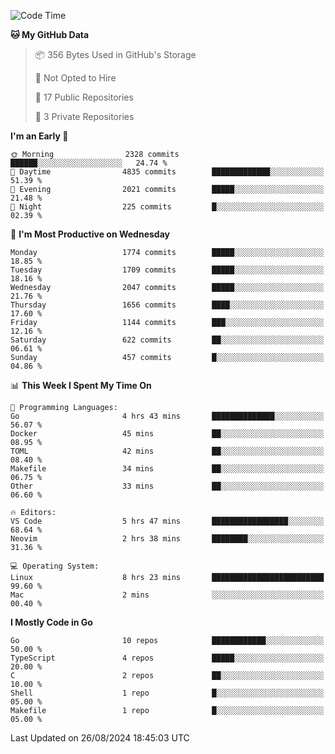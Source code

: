 <!--START_SECTION:waka-->
![Code Time](http://img.shields.io/badge/Code%20Time-845%20hrs%2028%20mins-blue)

**🐱 My GitHub Data** 

> 📦 356 Bytes Used in GitHub's Storage 
 > 
> 🚫 Not Opted to Hire
 > 
> 📜 17 Public Repositories 
 > 
> 🔑 3 Private Repositories 
 > 
**I'm an Early 🐤** 

```text
🌞 Morning                2328 commits        ██████░░░░░░░░░░░░░░░░░░░   24.74 % 
🌆 Daytime                4835 commits        █████████████░░░░░░░░░░░░   51.39 % 
🌃 Evening                2021 commits        █████░░░░░░░░░░░░░░░░░░░░   21.48 % 
🌙 Night                  225 commits         █░░░░░░░░░░░░░░░░░░░░░░░░   02.39 % 
```
📅 **I'm Most Productive on Wednesday** 

```text
Monday                   1774 commits        █████░░░░░░░░░░░░░░░░░░░░   18.85 % 
Tuesday                  1709 commits        █████░░░░░░░░░░░░░░░░░░░░   18.16 % 
Wednesday                2047 commits        █████░░░░░░░░░░░░░░░░░░░░   21.76 % 
Thursday                 1656 commits        ████░░░░░░░░░░░░░░░░░░░░░   17.60 % 
Friday                   1144 commits        ███░░░░░░░░░░░░░░░░░░░░░░   12.16 % 
Saturday                 622 commits         ██░░░░░░░░░░░░░░░░░░░░░░░   06.61 % 
Sunday                   457 commits         █░░░░░░░░░░░░░░░░░░░░░░░░   04.86 % 
```


📊 **This Week I Spent My Time On** 

```text
💬 Programming Languages: 
Go                       4 hrs 43 mins       ██████████████░░░░░░░░░░░   56.07 % 
Docker                   45 mins             ██░░░░░░░░░░░░░░░░░░░░░░░   08.95 % 
TOML                     42 mins             ██░░░░░░░░░░░░░░░░░░░░░░░   08.40 % 
Makefile                 34 mins             ██░░░░░░░░░░░░░░░░░░░░░░░   06.75 % 
Other                    33 mins             ██░░░░░░░░░░░░░░░░░░░░░░░   06.60 % 

🔥 Editors: 
VS Code                  5 hrs 47 mins       █████████████████░░░░░░░░   68.64 % 
Neovim                   2 hrs 38 mins       ████████░░░░░░░░░░░░░░░░░   31.36 % 

💻 Operating System: 
Linux                    8 hrs 23 mins       █████████████████████████   99.60 % 
Mac                      2 mins              ░░░░░░░░░░░░░░░░░░░░░░░░░   00.40 % 
```

**I Mostly Code in Go** 

```text
Go                       10 repos            ████████████░░░░░░░░░░░░░   50.00 % 
TypeScript               4 repos             █████░░░░░░░░░░░░░░░░░░░░   20.00 % 
C                        2 repos             ██░░░░░░░░░░░░░░░░░░░░░░░   10.00 % 
Shell                    1 repo              █░░░░░░░░░░░░░░░░░░░░░░░░   05.00 % 
Makefile                 1 repo              █░░░░░░░░░░░░░░░░░░░░░░░░   05.00 % 
```




 Last Updated on 26/08/2024 18:45:03 UTC
<!--END_SECTION:waka-->
